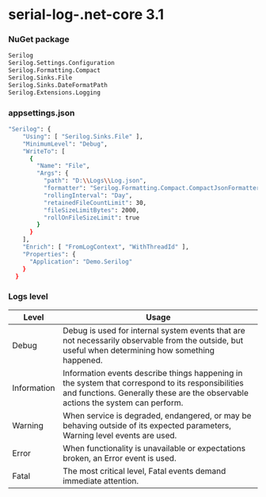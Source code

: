# serial-log-.net-core 3.1

### NuGet package 
```sh
Serilog
Serilog.Settings.Configuration
Serilog.Formatting.Compact
Serilog.Sinks.File
Serilog.Sinks.DateFormatPath
Serilog.Extensions.Logging
```

### appsettings.json
```sh
"Serilog": {
    "Using": [ "Serilog.Sinks.File" ],
    "MinimumLevel": "Debug",
    "WriteTo": [
      {
        "Name": "File",
        "Args": {
          "path": "D:\\Logs\\Log.json",
          "formatter": "Serilog.Formatting.Compact.CompactJsonFormatter, Serilog.Formatting.Compact",
          "rollingInterval": "Day",
          "retainedFileCountLimit": 30,
          "fileSizeLimitBytes": 2000,
          "rollOnFileSizeLimit": true
        }
      }
    ],
    "Enrich": [ "FromLogContext", "WithThreadId" ],
    "Properties": {
      "Application": "Demo.Serilog"
    }
  }
```
### Logs level
|Level   | Usage  |
|---|---|
| Debug  |  Debug is used for internal system events that are not necessarily observable from the outside, but useful when determining how something happened. |
|  Information |  Information events describe things happening in the system that correspond to its responsibilities and functions. Generally these are the observable actions the system can perform. |
|  Warning |  When service is degraded, endangered, or may be behaving outside of its expected parameters, Warning level events are used. |
|  Error |  When functionality is unavailable or expectations broken, an Error event is used. |
|  Fatal |  The most critical level, Fatal events demand immediate attention. |
